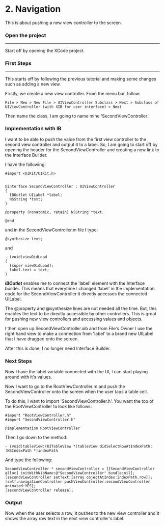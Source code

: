 # 2. Navigation

This is about pushing a new view controller to the screen.

### Open the project
--------------------

Start off by opening the XCode project.

### First Steps
---------------

This starts off by following the previous tutorial and making some changes such as adding a new view.

Firstly, we create a new view controller. From the menu bar, follow:

`File > New > New File > UIViewController Subclass > Next > Subclass of UIViewController (with XIB for user interface) > Next`

Then name the class, I am going to name mine 'SecondViewController'.

### Implementation with IB

I want to be able to push the value from the first view controller to the second view controller and output it to a label. So, I am going to start off by opening the header for the SecondViewController and creating a new link to the Interface Builder.

I have the following:

    #import <UIKit/UIKit.h>


    @interface SecondViewController : UIViewController
    {
      IBOutlet UILabel *label;
      NSString *text;
    }

    @property (nonatomic, retain) NSString *text;

    @end

and in the SecondViewController.m file I type:

    @synthesize text;
    
and
  
    - (void)viewDidLoad
    {
      [super viewDidLoad];
      label.text = text; 
    }
    
***IBOutlet*** enables me to connect the 'label' element with the Interface builder. This means that everytime I changed 'label' in the implementation code for the SecondViewController it directly accesses the connected UILabel.

The @property and @synthesize lines are not needed all the time. But, this enables the text to be directly accessible by other controllers. This is great for pushing new view controllers and accessing values and objects.

I then open up SecondViewController.xib and from File's Owner I use the right hand view to make a connection from 'label' to a brand new UILabel that I have dragged onto the screen.

After this is done, I no longer need Interface Builder.

### Next Steps

Now I have the label variable connected with the UI, I can start playing around with it's values.

Now I want to go to the RootViewController.m and push the SecondViewController onto the screen when the user taps a table cell.

To do this, I want to import 'SecondViewController.h'. You want the top of the RootViewController to look like follows:

    #import "RootViewController.h"
    #import "SecondViewController.h"

    @implementation RootViewController

Then I go down to the method:

    - (void)tableView:(UITableView *)tableView didSelectRowAtIndexPath:(NSIndexPath *)indexPath

And type the following:

    SecondViewController * secondViewController = [[SecondViewController alloc] initWithNibName:@"SecondViewController" bundle:nil];
    [secondViewController setText:[array objectAtIndex:indexPath.row]];
    [self.navigationController pushViewController:secondViewController animated:YES];
    [secondViewController release];

### Output

Now when the user selects a row, it pushes to the new view controller and it shows the array row text in the next view controller's label.
